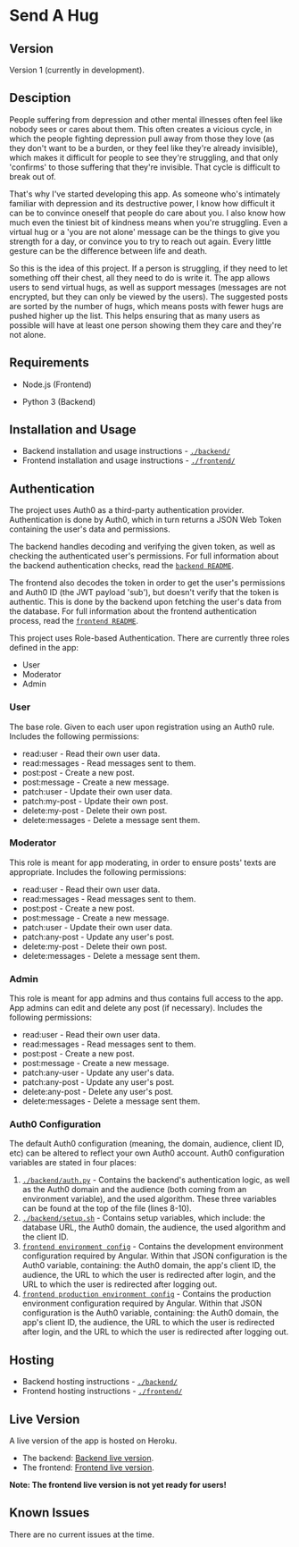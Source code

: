 # Send A Hug

## Version

Version 1 (currently in development).

## Desciption

People suffering from depression and other mental illnesses often feel like nobody sees or cares about them. This often creates a vicious cycle, in which the people fighting depression pull away from those they love (as they don't want to be a burden, or they feel like they're already invisible), which makes it difficult for people to see they're struggling, and that only 'confirms' to those suffering that they're invisible. That cycle is difficult to break out of.

That's why I've started developing this app. As someone who's intimately familiar with depression and its destructive power, I know how difficult it can be to convince oneself that people do care about you. I also know how much even the tiniest bit of kindness means when you're struggling. Even a virtual hug or a 'you are not alone' message can be the things to give you strength for a day, or convince you to try to reach out again. Every little gesture can be the difference between life and death.

So this is the idea of this project. If a person is struggling, if they need to let something off their chest, all they need to do is write it. The app allows users to send virtual hugs, as well as support messages (messages are not encrypted, but they can only be viewed by the users). The suggested posts are sorted by the number of hugs, which means posts with fewer hugs are pushed higher up the list. This helps ensuring that as many users as possible will have at least one person showing them they care and they're not alone.

## Requirements

- Node.js (Frontend)

- Python 3 (Backend)

## Installation and Usage

- Backend installation and usage instructions - [`./backend/`](./backend/README.md)
- Frontend installation and usage instructions - [`./frontend/`](./frontend/README.md)

## Authentication

The project uses Auth0 as a third-party authentication provider. Authentication is done by Auth0, which in turn returns a JSON Web Token containing the user's data and permissions.

The backend handles decoding and verifying the given token, as well as checking the authenticated user's permissions. For full information about the backend authentication checks, read the [`backend README`](./backend/README.md).

The frontend also decodes the token in order to get the user's permissions and Auth0 ID (the JWT payload 'sub'), but doesn't verify that the token is authentic. This is done by the backend upon fetching the user's data from the database. For full information about the frontend authentication process, read the [`frontend README`](./frontend/README.md).

This project uses Role-based Authentication. There are currently three roles defined in the app:

  - User
  - Moderator
  - Admin

### User

The base role. Given to each user upon registration using an Auth0 rule. Includes the following permissions:

  - read:user - Read their own user data.
  - read:messages - Read messages sent to them.
  - post:post - Create a new post.
  - post:message - Create a new message.
  - patch:user - Update their own user data.
  - patch:my-post - Update their own post.
  - delete:my-post - Delete their own post.
  - delete:messages - Delete a message sent them.

### Moderator

This role is meant for app moderating, in order to ensure posts' texts are appropriate. Includes the following permissions:

  - read:user - Read their own user data.
  - read:messages - Read messages sent to them.
  - post:post - Create a new post.
  - post:message - Create a new message.
  - patch:user - Update their own user data.
  - patch:any-post - Update any user's post.
  - delete:my-post - Delete their own post.
  - delete:messages - Delete a message sent them.

### Admin

This role is meant for app admins and thus contains full access to the app. App admins can edit and delete any post (if necessary). Includes the following permissions:

  - read:user - Read their own user data.
  - read:messages - Read messages sent to them.
  - post:post - Create a new post.
  - post:message - Create a new message.
  - patch:any-user - Update any user's data.
  - patch:any-post - Update any user's post.
  - delete:any-post - Delete any user's post.
  - delete:messages - Delete a message sent them.

### Auth0 Configuration

The default Auth0 configuration (meaning, the domain, audience, client ID, etc) can be altered to reflect your own Auth0 account. Auth0 configuration variables are stated in four places:

1. [`./backend/auth.py`](./backend/auth.py) - Contains the backend's authentication logic, as well as the Auth0 domain and the audience (both coming from an environment variable), and the used algorithm. These three variables can be found at the top of the file (lines 8-10).
2. [`./backend/setup.sh`](./backend/setup.sh) - Contains setup variables, which include: the database URL, the Auth0 domain, the audience, the used algorithm and the client ID.
3. [`frontend environment config`](./frontend/src/environments/environment.ts) - Contains the development environment configuration required by Angular. Within that JSON configuration is the Auth0 variable, containing: the Auth0 domain, the app's client ID, the audience, the URL to which the user is redirected after login, and the URL to which the user is redirected after logging out.
4. [`frontend production environment config`](./frontend/src/environments/environment.prod.ts) - Contains the production environment configuration required by Angular. Within that JSON configuration is the Auth0 variable, containing: the Auth0 domain, the app's client ID, the audience, the URL to which the user is redirected after login, and the URL to which the user is redirected after logging out.

## Hosting

- Backend hosting instructions - [`./backend/`](./backend/README.md#hosting)
- Frontend hosting instructions - [`./frontend/`](./frontend/README.md#hosting)

## Live Version

A live version of the app is hosted on Heroku.

- The backend: [Backend live version](https://send-hug-server.herokuapp.com/).
- The frontend: [Frontend live version](https://send-hug.herokuapp.com/).

**Note: The frontend live version is not yet ready for users!**

## Known Issues

There are no current issues at the time.
